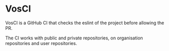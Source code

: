 # VosCI
VosCI is a GitHub CI that checks the eslint of the project before allowing the PR.

The CI works with public and private repositories, on organisation repositories and user repositories.